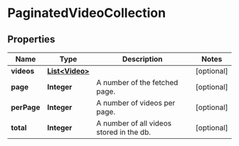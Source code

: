 
# PaginatedVideoCollection

## Properties
Name | Type | Description | Notes
------------ | ------------- | ------------- | -------------
**videos** | [**List&lt;Video&gt;**](Video.md) |  |  [optional]
**page** | **Integer** | A number of the fetched page. |  [optional]
**perPage** | **Integer** | A number of videos per page. |  [optional]
**total** | **Integer** | A number of all videos stored in the db. |  [optional]



